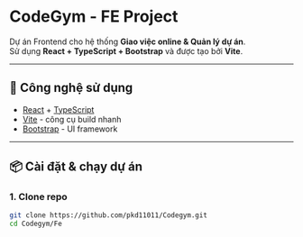 # CodeGym - FE Project

Dự án Frontend cho hệ thống **Giao việc online & Quản lý dự án**.  
Sử dụng **React + TypeScript + Bootstrap** và được tạo bởi **Vite**.

---

## 🚀 Công nghệ sử dụng
- [React](https://reactjs.org/) + [TypeScript](https://www.typescriptlang.org/)
- [Vite](https://vitejs.dev/) - công cụ build nhanh
- [Bootstrap](https://getbootstrap.com/) - UI framework

---

## 📦 Cài đặt & chạy dự án

### 1. Clone repo
```bash
git clone https://github.com/pkd11011/Codegym.git
cd Codegym/Fe
